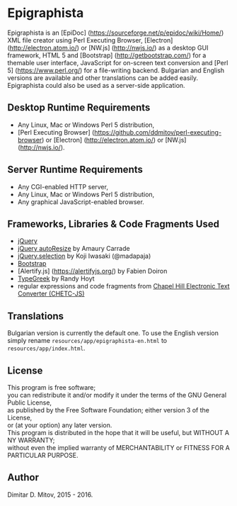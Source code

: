 
Epigraphista
==================================
  
Epigraphista is an [EpiDoc] (https://sourceforge.net/p/epidoc/wiki/Home/) XML file creator using Perl Executing Browser, [Electron] (http://electron.atom.io/) or [NW.js] (http://nwjs.io/) as a desktop GUI framework, HTML 5 and [Bootstrap] (http://getbootstrap.com/) for a themable user interface, JavaScript for on-screen text conversion and [Perl 5] (https://www.perl.org/) for a file-writing backend. Bulgarian and English versions are available and other translations can be added easily. Epigraphista could also be used as a server-side application.
  
## Desktop Runtime Requirements
  
* Any Linux, Mac or Windows Perl 5 distribution,
* [Perl Executing Browser] (https://github.com/ddmitov/perl-executing-browser) or [Electron] (http://electron.atom.io/) or [NW.js] (http://nwjs.io/).
  
## Server Runtime Requirements
  
* Any CGI-enabled HTTP server,
* Any Linux, Mac or Windows Perl 5 distribution,
* Any graphical JavaScript-enabled browser.
  
## Frameworks, Libraries & Code Fragments Used
* [jQuery](https://jquery.com/)
* [jQuery autoResize](http://amaury.carrade.eu/projects/jquery/autoResize.html) by Amaury Carrade
* [jQuery.selection](http://madapaja.github.io/jquery.selection/) by Koji Iwasaki (@madapaja)
* [Bootstrap](http://getbootstrap.com/)
* [Alertify.js] (https://alertifyjs.org/) by Fabien Doiron
* [TypeGreek](http://www.typegreek.com/) by Randy Hoyt
* regular expressions and code fragments from [Chapel Hill Electronic Text Converter (CHETC-JS)](http://epidoc.cvs.sourceforge.net/epidoc/chetc-js/)
  
## Translations
  
Bulgarian version is currently the default one. To use the English version simply rename ```resources/app/epigraphista-en.html``` to ```resources/app/index.html```.
  
## License
  
This program is free software;  
you can redistribute it and/or modify it under the terms of the GNU General Public License,  
as published by the Free Software Foundation; either version 3 of the License,  
or (at your option) any later version.  
This program is distributed in the hope that it will be useful, but WITHOUT A NY WARRANTY;  
without even the implied warranty of MERCHANTABILITY or FITNESS FOR A PARTICULAR PURPOSE.  
  
## Author
  
Dimitar D. Mitov, 2015 - 2016.
